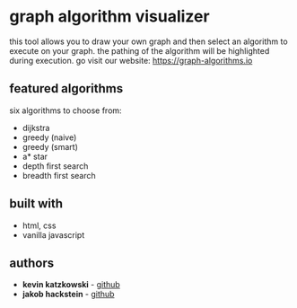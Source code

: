 # graph algorithm visualizer

this tool allows you to draw your own graph and then select an algorithm to execute on your graph. the pathing of the algorithm will be highlighted during execution. go visit our website: https://graph-algorithms.io

## featured algorithms
six algorithms to choose from:
  - dijkstra
  - greedy (naive)
  - greedy (smart)
  - a* star
  - depth first search
  - breadth first search
  
## built with

- html, css
- vanilla javascript

## authors

- **kevin katzkowski** - [github](https://github.com/katzkowski)
- **jakob hackstein** - [github](https://github.com/jakhac)

